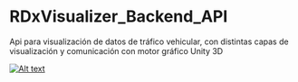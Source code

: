 # RDxVisualizer_Backend_API

Api para visualización de datos de tráfico vehicular, con distintas capas de visualización y comunicación con motor gráfico Unity 3D


[![Alt text](https://mlggp19vckoq.i.optimole.com/cb:JbN8~50021/w:auto/h:auto/q:mauto/f:avif/https://otonomo.io/wp-content/uploads/2021/02/XYZT-Munich_alltraffic.jpg)](https://dms.licdn.com/playlist/vid/C4E05AQE2gkqkNj_tiA/mp4-720p-30fp-crf28/0/1678968045121?e=1687806000&v=beta&t=9HZESpouht2LDASRlXZeX4Y7bKoTD0rnOWhXfsvwsq8)
